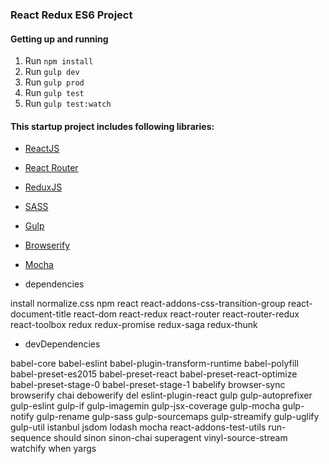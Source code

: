 ### React Redux ES6 Project

#### Getting up and running

1. Run `npm install`
2. Run `gulp dev`
3. Run `gulp prod`
4. Run `gulp test`
5. Run `gulp test:watch`

#### This startup project includes following libraries:

- [ReactJS](https://github.com/facebook/react)
- [React Router](https://github.com/rackt/react-router)
- [ReduxJS](https://github.com/reactjs/redux)
- [SASS](http://sass-lang.com/)
- [Gulp](http://gulpjs.com/)
- [Browserify](http://browserify.org/)
- [Mocha](https://github.com/mochajs/mocha)

- dependencies

install normalize.css npm react react-addons-css-transition-group react-document-title react-dom react-redux react-router react-router-redux react-toolbox redux redux-promise redux-saga redux-thunk

- devDependencies

babel-core babel-eslint babel-plugin-transform-runtime babel-polyfill babel-preset-es2015 babel-preset-react babel-preset-react-optimize babel-preset-stage-0 babel-preset-stage-1 babelify browser-sync browserify chai debowerify del eslint-plugin-react gulp gulp-autoprefixer gulp-eslint gulp-if gulp-imagemin gulp-jsx-coverage gulp-mocha gulp-notify gulp-rename gulp-sass gulp-sourcemaps gulp-streamify gulp-uglify gulp-util istanbul jsdom lodash mocha react-addons-test-utils run-sequence should sinon sinon-chai superagent vinyl-source-stream watchify when yargs

